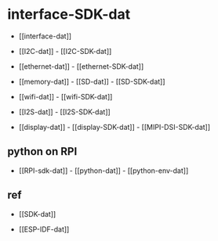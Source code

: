 
# interface-SDK-dat

- [[interface-dat]]

- [[I2C-dat]] - [[I2C-SDK-dat]]

- [[ethernet-dat]] - [[ethernet-SDK-dat]]

- [[memory-dat]] - [[SD-dat]] - [[SD-SDK-dat]]

- [[wifi-dat]] - [[wifi-SDK-dat]]

- [[I2S-dat]] - [[I2S-SDK-dat]]

- [[display-dat]] - [[display-SDK-dat]] - [[MIPI-DSI-SDK-dat]]

## python on RPI 

- [[RPI-sdk-dat]] - [[python-dat]] - [[python-env-dat]]




## ref 

- [[SDK-dat]]

- [[ESP-IDF-dat]]